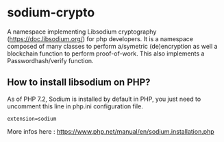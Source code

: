 # sodium-crypto
A namespace implementing Libsodium cryptography (https://doc.libsodium.org/) for php developers. It is a namespace composed of many classes to perform a/symetric (de)encryption as well a blockchain function to perform proof-of-work. This also implements a Passwordhash/verify function.

## How to install libsodium on PHP?
As of PHP 7.2, Sodium is installed by default in PHP, you just need to uncomment this line in php.ini configuration file.
```
extension=sodium
```
More infos here : https://www.php.net/manual/en/sodium.installation.php
